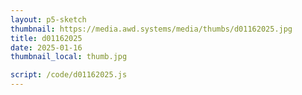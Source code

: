 ```yaml
---
layout: p5-sketch
thumbnail: https://media.awd.systems/media/thumbs/d01162025.jpg
title: d01162025
date: 2025-01-16
thumbnail_local: thumb.jpg

script: /code/d01162025.js
---
```

